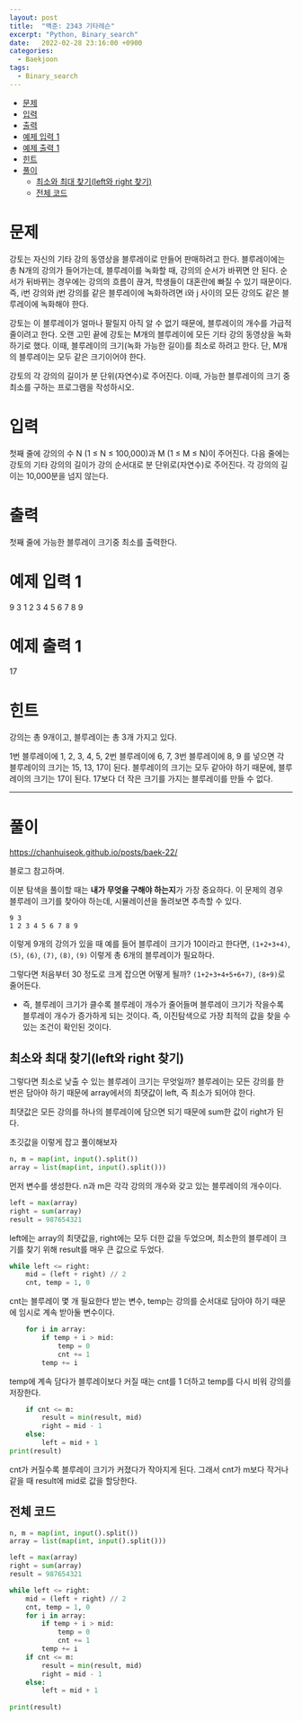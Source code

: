 ```yaml
---
layout: post
title:  "백준: 2343 기타레슨"
excerpt: "Python, Binary_search"
date:   2022-02-28 23:16:00 +0900
categories: 
  - Baekjoon
tags:
  - Binary_search
---
```


- [문제](#문제)
- [입력](#입력)
- [출력](#출력)
- [예제 입력 1](#예제-입력-1)
- [예제 출력 1](#예제-출력-1)
- [힌트](#힌트)
- [풀이](#풀이)
  - [최소와 최대 찾기(left와 right 찾기)](#최소와-최대-찾기left와-right-찾기)
  - [전체 코드](#전체-코드)

# 문제
강토는 자신의 기타 강의 동영상을 블루레이로 만들어 판매하려고 한다. 블루레이에는 총 N개의 강의가 들어가는데, 블루레이를 녹화할 때, 강의의 순서가 바뀌면 안 된다. 순서가 뒤바뀌는 경우에는 강의의 흐름이 끊겨, 학생들이 대혼란에 빠질 수 있기 때문이다. 즉, i번 강의와 j번 강의를 같은 블루레이에 녹화하려면 i와 j 사이의 모든 강의도 같은 블루레이에 녹화해야 한다.

강토는 이 블루레이가 얼마나 팔릴지 아직 알 수 없기 때문에, 블루레이의 개수를 가급적 줄이려고 한다. 오랜 고민 끝에 강토는 M개의 블루레이에 모든 기타 강의 동영상을 녹화하기로 했다. 이때, 블루레이의 크기(녹화 가능한 길이)를 최소로 하려고 한다. 단, M개의 블루레이는 모두 같은 크기이어야 한다.

강토의 각 강의의 길이가 분 단위(자연수)로 주어진다. 이때, 가능한 블루레이의 크기 중 최소를 구하는 프로그램을 작성하시오.

# 입력
첫째 줄에 강의의 수 N (1 ≤ N ≤ 100,000)과 M (1 ≤ M ≤ N)이 주어진다. 다음 줄에는 강토의 기타 강의의 길이가 강의 순서대로 분 단위로(자연수)로 주어진다. 각 강의의 길이는 10,000분을 넘지 않는다.

# 출력
첫째 줄에 가능한 블루레이 크기중 최소를 출력한다.

# 예제 입력 1
9 3
1 2 3 4 5 6 7 8 9

# 예제 출력 1
17

# 힌트
강의는 총 9개이고, 블루레이는 총 3개 가지고 있다.

1번 블루레이에 1, 2, 3, 4, 5, 2번 블루레이에 6, 7, 3번 블루레이에 8, 9 를 넣으면 각 블루레이의 크기는 15, 13, 17이 된다. 블루레이의 크기는 모두 같아야 하기 때문에, 블루레이의 크기는 17이 된다. 17보다 더 작은 크기를 가지는 블루레이를 만들 수 없다. 

---

# 풀이

https://chanhuiseok.github.io/posts/baek-22/

블로그 참고하며.

이분 탐색을 풀이할 때는 **내가 무엇을 구해야 하는지**가 가장 중요하다. 이 문제의 경우 블루레이 크기를 찾아야 하는데, 시뮬레이션을 돌려보면 추측할 수 있다.

```
9 3
1 2 3 4 5 6 7 8 9
```
이렇게 9개의 강의가 있을 때 예를 들어 블루레이 크기가 10이라고 한다면, `(1+2+3+4)`, `(5)`, `(6)`, `(7)`, `(8)`, `(9)` 이렇게 총 6개의 블루레이가 필요하다.

그렇다면 처음부터 30 정도로 크게 잡으면 어떻게 될까? `(1+2+3+4+5+6+7)`, `(8+9)`로 줄어든다.

* 즉, 블루레이 크기가 클수록 블루레이 개수가 줄어들며 블루레이 크기가 작을수록 블루레이 개수가 증가하게 되는 것이다. 즉, 이진탐색으로 가장 최적의 값을 찾을 수 있는 조건이 확인된 것이다.

## 최소와 최대 찾기(left와 right 찾기)

그렇다면 최소로 낮출 수 있는 블루레이 크기는 무엇일까? 블루레이는 모든 강의를 한 번은 담아야 하기 때문에 array에서의 최댓값이 left, 즉 최소가 되어야 한다.

최댓값은 모든 강의를 하나의 블루레이에 담으면 되기 때문에 sum한 값이 right가 된다.

초깃값을 이렇게 잡고 풀이해보자

```python
n, m = map(int, input().split())
array = list(map(int, input().split()))
```
먼저 변수를 생성한다. n과 m은 각각 강의의 개수와 갖고 있는 블루레이의 개수이다.

```python
left = max(array)
right = sum(array)
result = 987654321
```
left에는 array의 최댓값을, right에는 모두 더한 값을 두었으며, 최소한의 블루레이 크기를 찾기 위해 result를 매우 큰 값으로 두었다.

```python
while left <= right:
    mid = (left + right) // 2
    cnt, temp = 1, 0
```
cnt는 블루레이 몇 개 필요한다 받는 변수, temp는 강의를 순서대로 담아야 하기 때문에 임시로 계속 받아둘 변수이다.

```python
    for i in array:
        if temp + i > mid:
            temp = 0
            cnt += 1
        temp += i
```
temp에 계속 담다가 블루레이보다 커질 때는 cnt를 1 더하고 temp를 다시 비워 강의를 저장한다.

```python
    if cnt <= m:
        result = min(result, mid)
        right = mid - 1
    else:
        left = mid + 1
print(result)
```
cnt가 커질수록 블루레이 크기가 커졌다가 작아지게 된다. 그래서 cnt가 m보다 작거나 같을 때 result에 mid로 값을 할당한다.

## 전체 코드
```python
n, m = map(int, input().split())
array = list(map(int, input().split()))

left = max(array)
right = sum(array)
result = 987654321

while left <= right:
    mid = (left + right) // 2
    cnt, temp = 1, 0
    for i in array:
        if temp + i > mid:
            temp = 0
            cnt += 1
        temp += i
    if cnt <= m:
        result = min(result, mid)
        right = mid - 1
    else:
        left = mid + 1
    
print(result)
```